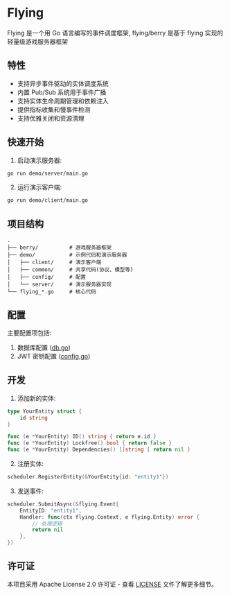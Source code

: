 # Flying

Flying 是一个用 Go 语言编写的事件调度框架, flying/berry 是基于 flying 实现的轻量级游戏服务器框架

## 特性

- 支持异步事件驱动的实体调度系统
- 内置 Pub/Sub 系统用于事件广播
- 支持实体生命周期管理和依赖注入
- 提供指标收集和慢事件检测
- 支持优雅关闭和资源清理

## 快速开始

1. 启动演示服务器:

```bash
go run demo/server/main.go
```

2. 运行演示客户端:

```bash 
go run demo/client/main.go
```

## 项目结构

```
.
├── berry/          # 游戏服务器框架
├── demo/           # 示例代码和演示服务器
│   ├── client/     # 演示客户端
│   ├── common/     # 共享代码(协议、模型等)
│   ├── config/     # 配置
│   └── server/     # 演示服务器实现
└── flying_*.go     # 核心代码
```

## 配置

主要配置项包括:

1. 数据库配置 ([db.go](demo/common/db/db.go))
2. JWT 密钥配置 ([config.go](demo/config/config.go))

## 开发

1. 添加新的实体:
```go
type YourEntity struct {
    id string
}

func (e *YourEntity) ID() string { return e.id }
func (e *YourEntity) Lockfree() bool { return false }
func (e *YourEntity) Dependencies() []string { return nil }
```

2. 注册实体:
```go
scheduler.RegisterEntity(&YourEntity{id: "entity1"})
```

3. 发送事件:
```go
scheduler.SubmitAsync(&flying.Event{
    EntityID: "entity1",
    Handler: func(ctx flying.Context, e flying.Entity) error {
        // 处理逻辑
        return nil
    },
})
```

## 许可证

本项目采用 Apache License 2.0 许可证 - 查看 [LICENSE](LICENSE) 文件了解更多细节。
